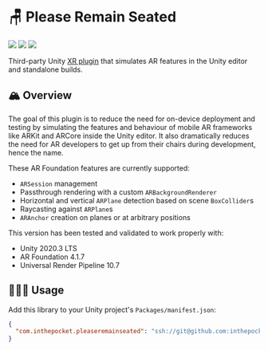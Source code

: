# 🪑 Please Remain Seated

![](https://img.shields.io/badge/UPM-com.inthepocket.pleaseremainseated-purple.svg) ![](https://img.shields.io/badge/Version-1.0.0-orange.svg) ![](https://img.shields.io/badge/Unity-2020.3-blue.svg)

Third-party Unity [XR plugin](https://docs.unity3d.com/Manual/XRPluginArchitecture.html) that simulates AR features in the Unity editor and standalone builds.

## 🏔 Overview

The goal of this plugin is to reduce the need for on-device deployment and testing by simulating the features and behaviour of mobile AR frameworks like ARKit and ARCore inside the Unity editor. It also dramatically reduces the need for AR developers to get up from their chairs during development, hence the name.

These AR Foundation features are currently supported:

- `ARSession` management
- Passthrough rendering with a custom `ARBackgroundRenderer`
- Horizontal and vertical `ARPlane` detection based on scene `BoxCollider`s
- Raycasting against `ARPlane`s
- `ARAnchor` creation on planes or at arbitrary positions

This version has been tested and validated to work properly with:

- Unity 2020.3 LTS
- AR Foundation 4.1.7
- Universal Render Pipeline 10.7

## 🧑🏻‍💻 Usage

Add this library to your Unity project's `Packages/manifest.json`:

```json
{
  "com.inthepocket.pleaseremainseated": "ssh://git@github.com:inthepocket/please-remain-seated.git",
}
```